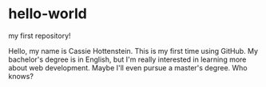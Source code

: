 # hello-world
my first repository!

Hello, my name is Cassie Hottenstein.  This is my first time using GitHub.  My bachelor's degree is in English, but I'm really interested in learning more about web development.  Maybe I'll even pursue a master's degree.  Who knows?
